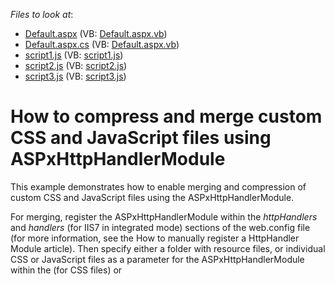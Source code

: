 <!-- default file list -->
*Files to look at*:

* [Default.aspx](./CS/WebSite/Default.aspx) (VB: [Default.aspx.vb](./VB/WebSite/Default.aspx.vb))
* [Default.aspx.cs](./CS/WebSite/Default.aspx.cs) (VB: [Default.aspx.vb](./VB/WebSite/Default.aspx.vb))
* [script1.js](./CS/WebSite/script1.js) (VB: [script1.js](./VB/WebSite/script1.js))
* [script2.js](./CS/WebSite/Scripts/script2.js) (VB: [script2.js](./VB/WebSite/Scripts/script2.js))
* [script3.js](./CS/WebSite/Scripts/script3.js) (VB: [script3.js](./VB/WebSite/Scripts/script3.js))
<!-- default file list end -->
# How to compress and merge custom CSS and JavaScript files using ASPxHttpHandlerModule


<p>This example demonstrates how to enable merging and compression of custom CSS and JavaScript files using the ASPxHttpHandlerModule.</p><p>For merging, register the ASPxHttpHandlerModule within the <i>httpHandlers</i> and <i>handlers</i> (for IIS7 in integrated mode) sections of the web.config file (for more information, see the How to manually register a HttpHandler Module article). Then specify either a folder with resource files, or individual CSS or JavaScript files as a parameter for the  ASPxHttpHandlerModule within the <link> (for CSS files) or <script> (for JavaScript files) tag. </p><p>If a folder is specified as a parameter, resource files are initially merged and then compressed. Such merging causes a page to load faster. Linking individual resource files is useful only for compressing the specified CSS and JScript files.</p><p><strong>See also:</strong><br />
<a href="https://www.devexpress.com/Support/Center/p/E1788">How to compress and merge custom CSS and Script files</a></p>

<br/>


